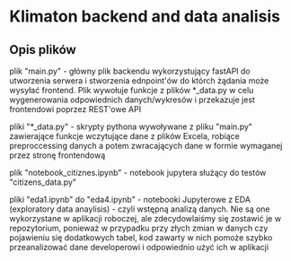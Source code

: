 # Klimaton backend and data analisis

## Opis plików

plik "main.py" - główny plik backendu wykorzystujący fastAPI do utworzenia serwera i stworzenia ednpoint'ów do którch
żądania może wysyłać frontend. Plik wywołuje funkcje z plików *_data.py w celu wygenerowania odpowiednich danych/wykresów
i przekazuje jest frontendowi poprzez REST'owe API

pliki "*_data.py" - skrypty pythona wywoływane z pliku "main.py" zawierające funkcje wczytujące dane z plików Excela,
robiące preproccessing danych a potem zwracających dane w formie wymaganej przez stronę frontendową

plik "notebook_citiznes.ipynb" - notebook jupytera służący do testów "citizens_data.py"

pliki "eda1.ipynb" do "eda4.ipynb"  - notebooki Jupyterowe z EDA (exploratory data anaylisis) - czyli wstępną analizą danych.
Nie są one wykorzystane w aplikacji roboczej, ale zdecydowlaiśmy się zostawić je w repozytorium, ponieważ
w przypadku przy złych zmian w danych czy pojawieniu się dodatkowych tabel, kod zawarty w nich pomoże szybko przeanalizować
dane developerowi i odpowiednio użyć ich w aplikacji






